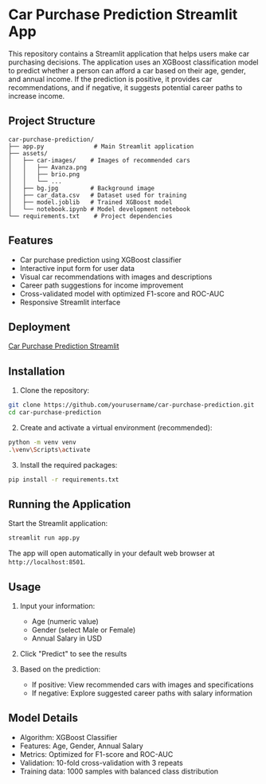 # Car Purchase Prediction Streamlit App

This repository contains a Streamlit application that helps users make car purchasing decisions. The application uses an XGBoost classification model to predict whether a person can afford a car based on their age, gender, and annual income. If the prediction is positive, it provides car recommendations, and if negative, it suggests potential career paths to increase income.

## Project Structure

```
car-purchase-prediction/
├── app.py              # Main Streamlit application
├── assets/
│   ├── car-images/    # Images of recommended cars
│   │   ├── Avanza.png
│   │   ├── brio.png
│   │   └── ...
│   ├── bg.jpg         # Background image
│   ├── car_data.csv   # Dataset used for training
│   ├── model.joblib   # Trained XGBoost model
│   └── notebook.ipynb # Model development notebook
└── requirements.txt    # Project dependencies
```

## Features

- Car purchase prediction using XGBoost classifier
- Interactive input form for user data
- Visual car recommendations with images and descriptions
- Career path suggestions for income improvement
- Cross-validated model with optimized F1-score and ROC-AUC
- Responsive Streamlit interface

## Deployment
[Car Purchase Prediction Streamlit](https://car-purchase-prediction.streamlit.app/)

## Installation

1. Clone the repository:
```bash
git clone https://github.com/yourusername/car-purchase-prediction.git
cd car-purchase-prediction
```

2. Create and activate a virtual environment (recommended):
```bash
python -m venv venv
.\venv\Scripts\activate
```

3. Install the required packages:
```bash
pip install -r requirements.txt
```

## Running the Application

Start the Streamlit application:
```bash
streamlit run app.py
```

The app will open automatically in your default web browser at `http://localhost:8501`.

## Usage

1. Input your information:
   - Age (numeric value)
   - Gender (select Male or Female)
   - Annual Salary in USD

2. Click "Predict" to see the results

3. Based on the prediction:
   - If positive: View recommended cars with images and specifications
   - If negative: Explore suggested career paths with salary information

## Model Details

- Algorithm: XGBoost Classifier
- Features: Age, Gender, Annual Salary
- Metrics: Optimized for F1-score and ROC-AUC
- Validation: 10-fold cross-validation with 3 repeats
- Training data: 1000 samples with balanced class distribution
